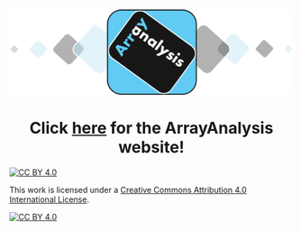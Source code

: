 ![ArrayAnalysis](/docs/assets/img/logo_main.PNG?raw=true "logo")
<h1 align="center">
Click <a href="https://jarnokoetsier.github.io/ArrayAnalysis/">here</a> for the ArrayAnalysis website!
</h1>

[![CC BY 4.0][cc-by-shield]][cc-by]

This work is licensed under a
[Creative Commons Attribution 4.0 International License][cc-by].

[![CC BY 4.0][cc-by-image]][cc-by]

[cc-by]: http://creativecommons.org/licenses/by/4.0/
[cc-by-image]: https://i.creativecommons.org/l/by/4.0/88x31.png
[cc-by-shield]: https://img.shields.io/badge/License-CC%20BY%204.0-lightgrey.svg


